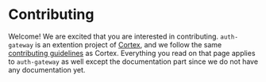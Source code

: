 # Contributing

Welcome!
We are excited that you are interested in contributing.
`auth-gateway` is an extention project of [Cortex](https://github.com/cortexproject/cortex/), and we follow the same [contributing guidelines](https://cortexmetrics.io/docs/contributing/) as Cortex.
Everything you read on that page applies to `auth-gateway` as well except the documentation part since we do not have any documentation yet.
